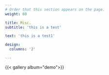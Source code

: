 ```yaml
---
# Order that this section appears on the page.
weight: 60

title: Misc.
subtitle: 'this is a test'

text: 'this is a test1'

design:
  columns: '2'

---
```


{{< gallery album="demo">}}

